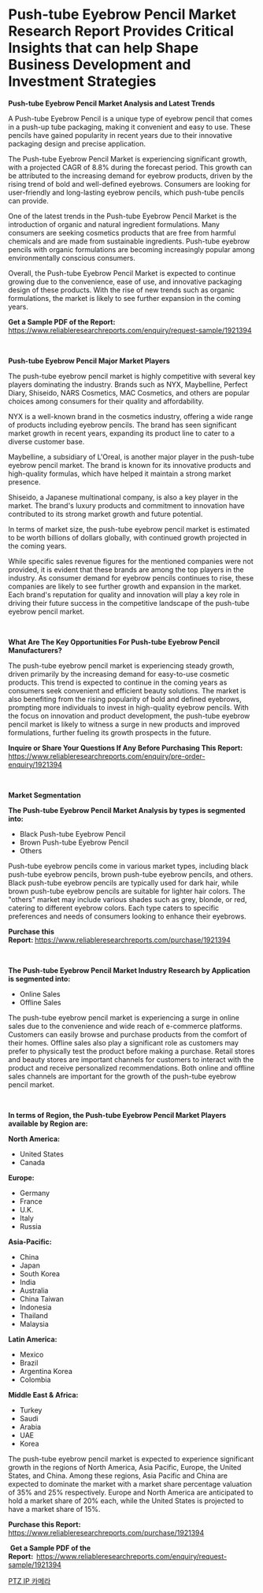 <p><h1>Push-tube Eyebrow Pencil Market Research Report Provides Critical Insights that can help Shape Business Development and Investment Strategies</h1></p><p><strong>Push-tube Eyebrow Pencil Market Analysis and Latest Trends</strong></p>
<p><p>A Push-tube Eyebrow Pencil is a unique type of eyebrow pencil that comes in a push-up tube packaging, making it convenient and easy to use. These pencils have gained popularity in recent years due to their innovative packaging design and precise application.</p><p>The Push-tube Eyebrow Pencil Market is experiencing significant growth, with a projected CAGR of 8.8% during the forecast period. This growth can be attributed to the increasing demand for eyebrow products, driven by the rising trend of bold and well-defined eyebrows. Consumers are looking for user-friendly and long-lasting eyebrow pencils, which push-tube pencils can provide.</p><p>One of the latest trends in the Push-tube Eyebrow Pencil Market is the introduction of organic and natural ingredient formulations. Many consumers are seeking cosmetics products that are free from harmful chemicals and are made from sustainable ingredients. Push-tube eyebrow pencils with organic formulations are becoming increasingly popular among environmentally conscious consumers.</p><p>Overall, the Push-tube Eyebrow Pencil Market is expected to continue growing due to the convenience, ease of use, and innovative packaging design of these products. With the rise of new trends such as organic formulations, the market is likely to see further expansion in the coming years.</p></p>
<p><strong>Get a Sample PDF of the Report:&nbsp;</strong> <a href="https://www.reliableresearchreports.com/enquiry/request-sample/1921394">https://www.reliableresearchreports.com/enquiry/request-sample/1921394</a></p>
<p>&nbsp;</p>
<p><strong>Push-tube Eyebrow Pencil Major Market Players</strong></p>
<p><p>The push-tube eyebrow pencil market is highly competitive with several key players dominating the industry. Brands such as NYX, Maybelline, Perfect Diary, Shiseido, NARS Cosmetics, MAC Cosmetics, and others are popular choices among consumers for their quality and affordability.</p><p>NYX is a well-known brand in the cosmetics industry, offering a wide range of products including eyebrow pencils. The brand has seen significant market growth in recent years, expanding its product line to cater to a diverse customer base.</p><p>Maybelline, a subsidiary of L'Oreal, is another major player in the push-tube eyebrow pencil market. The brand is known for its innovative products and high-quality formulas, which have helped it maintain a strong market presence.</p><p>Shiseido, a Japanese multinational company, is also a key player in the market. The brand's luxury products and commitment to innovation have contributed to its strong market growth and future potential.</p><p>In terms of market size, the push-tube eyebrow pencil market is estimated to be worth billions of dollars globally, with continued growth projected in the coming years.</p><p>While specific sales revenue figures for the mentioned companies were not provided, it is evident that these brands are among the top players in the industry. As consumer demand for eyebrow pencils continues to rise, these companies are likely to see further growth and expansion in the market. Each brand's reputation for quality and innovation will play a key role in driving their future success in the competitive landscape of the push-tube eyebrow pencil market.</p></p>
<p>&nbsp;</p>
<p><strong>What Are The Key Opportunities For Push-tube Eyebrow Pencil Manufacturers?</strong></p>
<p><p>The push-tube eyebrow pencil market is experiencing steady growth, driven primarily by the increasing demand for easy-to-use cosmetic products. This trend is expected to continue in the coming years as consumers seek convenient and efficient beauty solutions. The market is also benefiting from the rising popularity of bold and defined eyebrows, prompting more individuals to invest in high-quality eyebrow pencils. With the focus on innovation and product development, the push-tube eyebrow pencil market is likely to witness a surge in new products and improved formulations, further fueling its growth prospects in the future.</p></p>
<p><strong>Inquire or Share Your Questions If Any Before Purchasing This Report:</strong> <a href="https://www.reliableresearchreports.com/enquiry/pre-order-enquiry/1921394">https://www.reliableresearchreports.com/enquiry/pre-order-enquiry/1921394</a></p>
<p>&nbsp;</p>
<p><strong>Market Segmentation</strong></p>
<p><strong>The Push-tube Eyebrow Pencil Market Analysis by types is segmented into:</strong></p>
<p><ul><li>Black Push-tube Eyebrow Pencil</li><li>Brown Push-tube Eyebrow Pencil</li><li>Others</li></ul></p>
<p><p>Push-tube eyebrow pencils come in various market types, including black push-tube eyebrow pencils, brown push-tube eyebrow pencils, and others. Black push-tube eyebrow pencils are typically used for dark hair, while brown push-tube eyebrow pencils are suitable for lighter hair colors. The "others" market may include various shades such as grey, blonde, or red, catering to different eyebrow colors. Each type caters to specific preferences and needs of consumers looking to enhance their eyebrows.</p></p>
<p><strong>Purchase this Report:&nbsp;</strong><a href="https://www.reliableresearchreports.com/purchase/1921394">https://www.reliableresearchreports.com/purchase/1921394</a></p>
<p>&nbsp;</p>
<p><strong>The Push-tube Eyebrow Pencil Market Industry Research by Application is segmented into:</strong></p>
<p><ul><li>Online Sales</li><li>Offline Sales</li></ul></p>
<p><p>The push-tube eyebrow pencil market is experiencing a surge in online sales due to the convenience and wide reach of e-commerce platforms. Customers can easily browse and purchase products from the comfort of their homes. Offline sales also play a significant role as customers may prefer to physically test the product before making a purchase. Retail stores and beauty stores are important channels for customers to interact with the product and receive personalized recommendations. Both online and offline sales channels are important for the growth of the push-tube eyebrow pencil market.</p></p>
<p>&nbsp;</p>
<p><strong>In terms of Region, the Push-tube Eyebrow Pencil Market Players available by Region are:</strong></p>
<p>
    <p> <strong> North America: </strong>
        <ul>
            <li>United States</li>
            <li>Canada</li>
        </ul>
        </p> 
    <p> <strong> Europe: </strong>
        <ul>
            <li>Germany</li>
            <li>France</li>
            <li>U.K.</li>
            <li>Italy</li>
            <li>Russia</li>
        </ul>
        </p> 
    <p> <strong> Asia-Pacific: </strong>
        <ul>
            <li>China</li>
            <li>Japan</li>
            <li>South Korea</li>
            <li>India</li>
            <li>Australia</li>
            <li>China Taiwan</li>
            <li>Indonesia</li>
            <li>Thailand</li>
            <li>Malaysia</li>
        </ul>
        </p> 
    <p> <strong> Latin America: </strong>
        <ul>
            <li>Mexico</li>
            <li>Brazil</li>
            <li>Argentina Korea</li>
            <li>Colombia</li>
        </ul>
        </p> 
    <p> <strong> Middle East & Africa: </strong>
        <ul>
            <li>Turkey</li>
            <li>Saudi</li>
            <li>Arabia</li>
            <li>UAE</li>
            <li>Korea</li>
        </ul>
    </p>
    </p>
<p><p>The push-tube eyebrow pencil market is expected to experience significant growth in the regions of North America, Asia Pacific, Europe, the United States, and China. Among these regions, Asia Pacific and China are expected to dominate the market with a market share percentage valuation of 35% and 25% respectively. Europe and North America are anticipated to hold a market share of 20% each, while the United States is projected to have a market share of 15%.</p></p>
<p><strong>Purchase this Report: </strong><a href="https://www.reliableresearchreports.com/purchase/1921394">https://www.reliableresearchreports.com/purchase/1921394</a></p>
<p>&nbsp;<strong>Get a Sample PDF of the Report:&nbsp;&nbsp;</strong><a href="https://www.reliableresearchreports.com/enquiry/request-sample/1921394">https://www.reliableresearchreports.com/enquiry/request-sample/1921394</a></p>
<p><strong></strong></p>
<p><p><a href="https://medium.com/@maksymilianbaran1901/ptz-ip-%EC%B9%B4%EB%A9%94%EB%9D%BC-%EC%8B%9C%EC%9E%A5-%EA%B7%9C%EB%AA%A8%EA%B0%80-%EA%B8%80%EB%A1%9C%EB%B2%8C-%EC%82%B0%EC%97%85%EC%97%90%EC%84%9C-%EC%B5%9C%EA%B3%A0%EC%9D%98-%EB%A7%88%EC%BC%80%ED%8C%85-%EC%B1%84%EB%84%90%EC%9D%84-%EB%93%9C%EB%9F%AC%EB%82%B8%EB%8B%A4-d836947e3d36">PTZ IP 카메라</a></p></p>